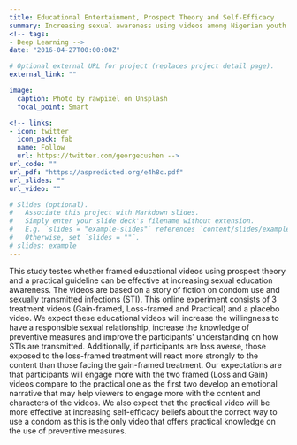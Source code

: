 ```yaml
---
title: Educational Entertainment, Prospect Theory and Self-Efficacy
summary: Increasing sexual awareness using videos among Nigerian youth
<!-- tags:
- Deep Learning -->
date: "2016-04-27T00:00:00Z"

# Optional external URL for project (replaces project detail page).
external_link: ""

image:
  caption: Photo by rawpixel on Unsplash
  focal_point: Smart

<!-- links:
- icon: twitter
  icon_pack: fab
  name: Follow
  url: https://twitter.com/georgecushen -->
url_code: ""
url_pdf: "https://aspredicted.org/e4h8c.pdf"
url_slides: ""
url_video: ""

# Slides (optional).
#   Associate this project with Markdown slides.
#   Simply enter your slide deck's filename without extension.
#   E.g. `slides = "example-slides"` references `content/slides/example-slides.md`.
#   Otherwise, set `slides = ""`.
# slides: example
---
```


This study testes whether framed educational videos using prospect theory and a practical guideline can be effective at increasing sexual education awareness. The videos are based on a story of fiction on condom use and sexually transmitted infections (STI). This online experiment consists of 3 treatment videos (Gain-framed, Loss-framed and Practical) and a placebo video. We expect these educational videos will increase the willingness to have a responsible sexual relationship, increase the knowledge of preventive measures and improve the participants' understanding on how STIs are transmitted. Additionally, if participants are loss averse, those exposed to the loss-framed treatment will react more strongly to the content than those facing the gain-framed treatment. Our expectations are that participants will engage more with the two framed (Loss and Gain) videos compare to the practical one as the first two develop an emotional narrative that may help viewers to engage more with the content and characters of the videos. We also expect that the practical video will be more effective at increasing self-efficacy beliefs about the correct way to use a condom as this is the only video that offers practical knowledge on the use of preventive measures.
